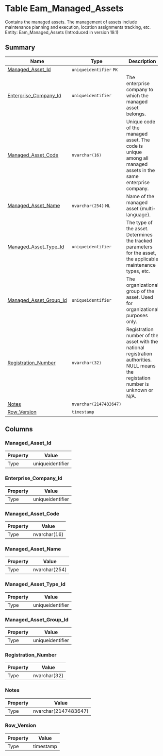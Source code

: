 # Table Eam_Managed_Assets

Contains the managed assets. The management of assets include maintenance planning and execution, location assignments tracking, etc. Entity: Eam_Managed_Assets (Introduced in version 19.1)

## Summary

| Name | Type | Description |
| - | - | --- |
|[Managed_Asset_Id](#managed_asset_id)|`uniqueidentifier` `PK`||
|[Enterprise_Company_Id](#enterprise_company_id)|`uniqueidentifier` |The enterprise company to which the managed asset belongs.|
|[Managed_Asset_Code](#managed_asset_code)|`nvarchar(16)` |Unique code of the managed asset. The code is unique among all managed assets in the same enterprise company.|
|[Managed_Asset_Name](#managed_asset_name)|`nvarchar(254)` `ML`|Name of the managed asset (multi-language).|
|[Managed_Asset_Type_Id](#managed_asset_type_id)|`uniqueidentifier` |The type of the asset. Determines the tracked parameters for the asset, the applicable maintenance types, etc.|
|[Managed_Asset_Group_Id](#managed_asset_group_id)|`uniqueidentifier` |The organizational group of the asset. Used for organizational purposes only.|
|[Registration_Number](#registration_number)|`nvarchar(32)` |Registration number of the asset with the national registration authorities. NULL means the registation number is unknown or N/A.|
|[Notes](#notes)|`nvarchar(2147483647)` ||
|[Row_Version](#row_version)|`timestamp` ||

## Columns

### Managed_Asset_Id

| Property | Value |
| - | - |
|Type|uniqueidentifier|

### Enterprise_Company_Id

| Property | Value |
| - | - |
|Type|uniqueidentifier|

### Managed_Asset_Code

| Property | Value |
| - | - |
|Type|nvarchar(16)|

### Managed_Asset_Name

| Property | Value |
| - | - |
|Type|nvarchar(254)|

### Managed_Asset_Type_Id

| Property | Value |
| - | - |
|Type|uniqueidentifier|

### Managed_Asset_Group_Id

| Property | Value |
| - | - |
|Type|uniqueidentifier|

### Registration_Number

| Property | Value |
| - | - |
|Type|nvarchar(32)|

### Notes

| Property | Value |
| - | - |
|Type|nvarchar(2147483647)|

### Row_Version

| Property | Value |
| - | - |
|Type|timestamp|


